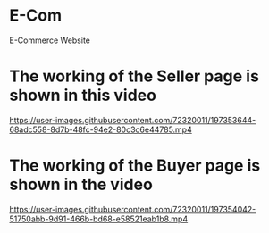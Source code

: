 # E-Com
E-Commerce Website 

# The working of the Seller page is shown in this video
https://user-images.githubusercontent.com/72320011/197353644-68adc558-8d7b-48fc-94e2-80c3c6e44785.mp4

# The working of the Buyer page is shown in the video



https://user-images.githubusercontent.com/72320011/197354042-51750abb-9d91-466b-bd68-e58521eab1b8.mp4

